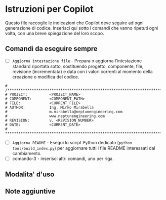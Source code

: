 # Istruzioni per Copilot

Questo file raccoglie le indicazioni che Copilot deve seguire ad ogni generazione di codice. Inserisci qui sotto i comandi che vanno ripetuti ogni volta, con una breve spiegazione del loro scopo.

## Comandi da eseguire sempre

- [ ] `Aggiorna intestazione file` - Prepara o aggiorna l'intestazione standard riportata sotto, sostituendo progetto, componente, file, revisione (incrementata) e data con i valori correnti al momento della creazione o modifica del codice.

```text
# /*********************************************************************************************
# PROJECT:          <PROJECT_NAME>
# COMPONENT:        <COMPONENT_PATH>
# FILE:             <CURRENT_FILE>
# AUTHOR:           Ing. Mirko Mirabella
#                   m.mirabella@neptunengineering.com
#                   www.neptunengineering.com
# REVISION:         v. <REVISION_NUMBER>
# DATE:             <CURRENT_DATE>
# **********************************************************************************************/
```

- [ ] `Aggiorna README` - Esegui lo script Python dedicato (`python tool/build_index.py`) per aggiornare tutti i file README interessati dal cambiamento.
- [ ] comando-3 - inserisci altri comandi, uno per riga.

## Modalita' d'uso
## Note aggiuntive


